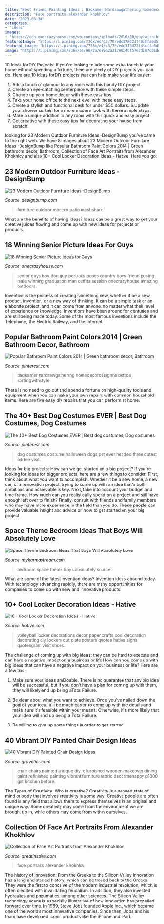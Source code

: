 ```yaml
---
title: "Best Friend Painting Ideas : Badkamer Hardrawgathering Homedecordesignns Bettde Sortingwithstyle"
description: "Face portraits alexander khokhlov"
date: "2023-03-30"
categories:
- "ideas"
images:
- "https://cdn.onecrazyhouse.com/wp-content/uploads/2016/08/guy-with-his-dog.jpg"
featuredImage: "https://i.pinimg.com/736x/ed/c3/78/edc378423f48cffa6d518962c5a70710.jpg"
featured_image: "https://i.pinimg.com/736x/ed/c3/78/edc378423f48cffa6d518962c5a70710.jpg"
image: "https://i.pinimg.com/736x/66/96/2a/66962a2179014bf5767d287c01dd9d67--costume-ideas-dog-costumes.jpg"
---
```



10 Ideas forDIY Projects:
If you're looking to add some extra touch to your home without spending a fortune, there are plenty ofDIY projects you can do. Here are 10 ideas forDIY projects that can help make your life easier:
1. Add a touch of glamour to any room with this handy DIY project.
2. Create an eye-catching centerpiece with these simple steps.
3. Change up your home décor with these easy tips.
4. Take your home office to the next level with these easy steps.
5. Create a stylish and functional desk for under $50 dollars. 
6.Update your shower curtain for a more modern look with these simple steps. 
7. Make a unique addition to any room with this quick and easy project. 
8. Get creative with these easy tips for decorating your house from scratch!

	

		
looking for 23 Modern Outdoor Furniture Ideas -DesignBump you've came to the right web. We have 8 Images about 23 Modern Outdoor Furniture Ideas -DesignBump like Popular Bathroom Paint Colors 2014 | Green bathroom decor, Bathroom, Collection of Face Art Portraits from Alexander Khokhlov and also 10+ Cool Locker Decoration Ideas - Hative. Here you go:
		
    
## 23 Modern Outdoor Furniture Ideas -DesignBump

<img loading=lazy src="https://cdn.designbump.com/wp-content/uploads/2015/08/Outdoor-Patio-Furniture-40.jpg" onerror="this.onerror=null;this.src='https://tse2.mm.bing.net/th?id=OIP.tRV1CHRiYWQsESdm9Pk1QAHaGq&amp;pid=15.1';" alt="23 Modern Outdoor Furniture Ideas -DesignBump">

_Source: designbump.com_

>furniture outdoor modern patio mashshare. 

	

What are the benefits of having ideas?
Ideas can be a great way to get your creative juices flowing and come up with new ideas for projects or products.

    
## 18 Winning Senior Picture Ideas For Guys

<img loading=lazy src="https://cdn.onecrazyhouse.com/wp-content/uploads/2016/08/guy-with-his-dog.jpg" onerror="this.onerror=null;this.src='https://tse3.mm.bing.net/th?id=OIP.JiOrXJQ4mHNNXhEjqbfRywHaKW&amp;pid=15.1';" alt="18 Winning Senior Picture Ideas for Guys">

_Source: onecrazyhouse.com_

>senior guys boy dog guy portraits poses country boys friend posing male winning graduation man outfits session onecrazyhouse amazing outdoors. 

	

Invention is the process of creating something new, whether it be a new product, invention, or a new way of thinking. It can be a simple task or an elaborate project, and it can come from anyone, no matter what their level of experience or knowledge. Inventions have been around for centuries and are still being made today. Some of the most famous inventions include the Telephone, the Electric Railway, and the Internet.

    
## Popular Bathroom Paint Colors 2014 | Green Bathroom Decor, Bathroom

<img loading=lazy src="https://i.pinimg.com/736x/ed/c3/78/edc378423f48cffa6d518962c5a70710.jpg" onerror="this.onerror=null;this.src='https://tse4.mm.bing.net/th?id=OIP.6_83JdT98qdY-2Fh95O9hgHaJ3&amp;pid=15.1';" alt="Popular Bathroom Paint Colors 2014 | Green bathroom decor, Bathroom">

_Source: pinterest.com_

>badkamer hardrawgathering homedecordesignns bettde sortingwithstyle. 

	

There is no need to go out and spend a fortune on high-quality tools and equipment when you can make your own repairs with common household items. Here are five easy diy repairs that you can perform at home.

    
## The 40+ Best Dog Costumes EVER | Best Dog Costumes, Dog Costumes

<img loading=lazy src="https://i.pinimg.com/736x/66/96/2a/66962a2179014bf5767d287c01dd9d67--costume-ideas-dog-costumes.jpg" onerror="this.onerror=null;this.src='https://tse2.mm.bing.net/th?id=OIP.-XtBOZidVIbbH5JWwuz5WQHaLG&amp;pid=15.1';" alt="The 40+ Best Dog Costumes EVER | Best dog costumes, Dog costumes">

_Source: pinterest.com_

>dog costumes costume halloween dogs pet ever headed three cutest oddee visit. 

	

Ideas for big projects: How can we get started on a big project?
If you're looking for ideas for bigger projects, here are a few things to consider. First, think about what you want to accomplish. Whether it be a new home, a new car, or a renovation project, trying to come up with an idea that's both ambitious and achievable is key. Next, take into account your budget and time frame. How much can you realistically spend on a project and still have enough left over to finish? Finally, consult with friends and family members who may have more experience in the field than you do. These people can provide valuable insight and advice on how to get started on your big project.

    
## Space Theme Bedroom Ideas That Boys Will Absolutely Love

<img loading=lazy src="https://mykarmastream.com/wp-content/uploads/2018/02/space-theme-bedroom-4-.jpg" onerror="this.onerror=null;this.src='https://tse3.mm.bing.net/th?id=OIP.I1qswdiEr13flu5ukc4q2AHaKW&amp;pid=15.1';" alt="Space Theme Bedroom Ideas That Boys Will Absolutely Love">

_Source: mykarmastream.com_

>bedroom space theme boys absolutely source. 

	

What are some of the latest invention ideas?
Invention ideas abound today. With technology advancing rapidly, there are many opportunities for companies to come up with new and innovative products.

    
## 10+ Cool Locker Decoration Ideas - Hative

<img loading=lazy src="https://hative.com/wp-content/uploads/2014/05/locker-decoration/11-volleyball-paper-plate.jpg" onerror="this.onerror=null;this.src='https://tse4.mm.bing.net/th?id=OIP.eI4xj-5LXGFXkkrms-jhvAHaNK&amp;pid=15.1';" alt="10+ Cool Locker Decoration Ideas - Hative">

_Source: hative.com_

>volleyball locker decorations decor paper crafts cool decoration decorating diy lockers cut plate posters quotes hative signs quotesgram visit shoes. 

	

The challenge of coming up with big ideas: they can be hard to execute and can have a negative impact on a business or life
How can you come up with big ideas that can have a negative impact on your business or life? Here are a few tips: 
1. Make sure your ideas areDoable. There is no guarantee that any big idea will be successful, but if you don't have a plan for coming up with them, they will likely end up being aTotal Failure. 

2. Be clear about what you want to achieve. Once you've nailed down the goal of your idea, it'll be much easier to come up with the details and make sure it's feasible within your means. Otherwise, it's more likely that your idea will end up being a Total Failure. 

3. Be willing to give up some things in order to get started.

    
## 40 Vibrant DIY Painted Chair Design Ideas

<img loading=lazy src="https://www.gravetics.com/wp-content/uploads/2017/08/antique-chair.jpg" onerror="this.onerror=null;this.src='https://tse2.mm.bing.net/th?id=OIP.kbwF7QJYMqQxUS2c2jpkCwHaJ4&amp;pid=15.1';" alt="40 Vibrant DIY Painted Chair Design Ideas">

_Source: gravetics.com_

>chair chairs painted antique diy refurbished wooden makeover dining paint refinished painting vibrant furniture fabric decormehappy p1000 got kitchen before. 

	

The Types of Creativity: Who is creative?
Creativity is a sensed state of mind or body that involves creativity in some way. Creative people are often found in any field that allows them to express themselves in an original and unique way. Some creativity may come from the environment we are brought up in, while others may come from within ourselves.

    
## Collection Of Face Art Portraits From Alexander Khokhlov

<img loading=lazy src="https://greatinspire.com/wp-content/uploads/2013/12/Collection-of-Face-Art-Portraits-from-Alexander-Khokhlov-11.jpg" onerror="this.onerror=null;this.src='https://tse4.mm.bing.net/th?id=OIP.fJHNKtCW1yFMyPWYO0AR8wHaLH&amp;pid=15.1';" alt="Collection of Face Art Portraits from Alexander Khokhlov">

_Source: greatinspire.com_

>face portraits alexander khokhlov. 

	

The history of innovation: From the Greeks to the Silicon Valley
Innovation has a long and storied history, which can be traced back to the Greeks. They were the first to conceive of the modern industrial revolution, which is often credited with invalidating feudalism. In addition, they also invented hydraulics and pneumatics, among other sciences.
The Silicon Valley technology scene is especially illustrative of how innovation has propelled forward over time. In 1969, Steve Jobs founded Apple Inc., which became one of the world’s most innovative companies. Since then, Jobs and his team have developed iconic products like the iPhone and iPad.

